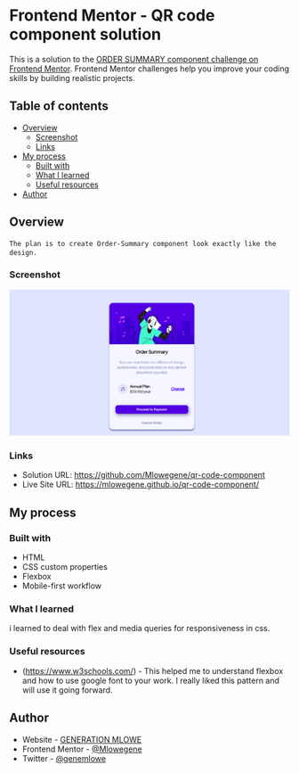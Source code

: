 # Frontend Mentor - QR code component solution

This is a solution to the [ORDER SUMMARY component challenge on Frontend Mentor](https://www.frontendmentor.io/challenges/qr-code-component-iux_sIO_H). Frontend Mentor challenges help you improve your coding skills by building realistic projects. 

## Table of contents

- [Overview](#overview)
  - [Screenshot](#screenshot)
  - [Links](#links)
- [My process](#my-process)
  - [Built with](#built-with)
  - [What I learned](#what-i-learned)
  - [Useful resources](#useful-resources)
- [Author](#author)



## Overview
	The plan is to create Order-Summary component look exactly like the design.

### Screenshot


![](https://github.com/Mlowegene/order-summary-component/blob/master/order1.png)


### Links

- Solution URL: https://github.com/Mlowegene/qr-code-component
- Live Site URL: https://mlowegene.github.io/qr-code-component/

## My process
  

### Built with

- HTML 
- CSS custom properties
- Flexbox
- Mobile-first workflow


### What I learned

i learned to deal with flex and media queries for responsiveness in css.


### Useful resources

- (https://www.w3schools.com/) - This helped me to understand flexbox and how to use google font to your work. I really liked this pattern and will use it going forward.


## Author

- Website - [GENERATION MLOWE](https://github.com/Mlowegene)
- Frontend Mentor - [@Mlowegene](https://www.frontendmentor.io/profile/Mlowegene)
- Twitter - [@genemlowe](https://www.twitter.com/genemlowe)


